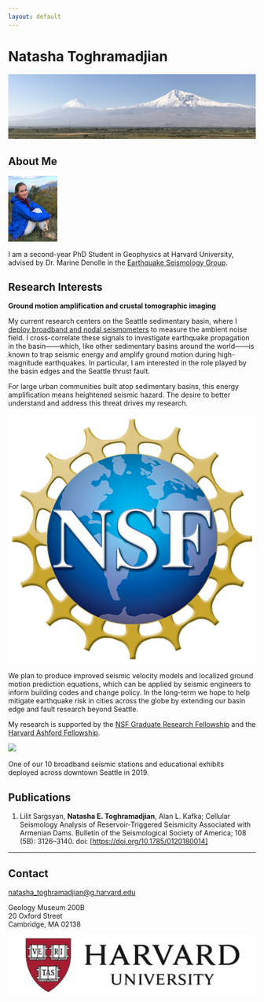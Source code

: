 ```yaml
---
layout: default
---
```


# Natasha Toghramadjian

<img src="ararat2.png">

## About Me


<img src="dilijan.jpg" width="100" />

I am a second-year PhD Student in Geophysics at Harvard University, advised by Dr. Marine Denolle in the [Earthquake Seismology Group](https://quake.fas.harvard.edu/).




## Research Interests

**Ground motion amplification and crustal tomographic imaging**

 My current research centers on the Seattle sedimentary basin, where I [deploy broadband and nodal seismometers](https://www.king5.com/article/news/local/researchers-will-install-monitors-to-study-seattle-earthquake-fault-zone/281-ab395842-a46b-4ebf-baeb-0b1b623f7ffb) to measure the ambient noise field. I cross-correlate these signals to investigate earthquake propagation in the basin&mdash;&mdash;which, like other sedimentary basins around the world&mdash;&mdash;is known to trap seismic energy and amplify ground motion during high-magnitude earthquakes. In particular, I am interested in the role played by the basin edges and the Seattle thrust fault.

For large urban communities built atop sedimentary basins, this energy amplification means heightened seismic hazard. The desire to better understand and address this threat drives my research.

<img class="profile-picture" src="nsf_logo.png">

We plan to produce improved seismic velocity models and localized ground motion prediction equations, which can be applied by seismic engineers to inform building codes and change policy. In the long-term we hope to help mitigate earthquake risk in cities across the globe by extending our basin edge and fault research beyond Seattle.

 My research is supported by the [NSF Graduate Research Fellowship](https://www.nsfgrfp.org/) and the [Harvard Ashford Fellowship](https://ashfordfellows.fas.harvard.edu/about).

<img src="seattleBB_2.png">

One of our 10 broadband seismic stations and educational exhibits deployed across downtown Seattle in 2019.

## Publications

1. Lilit Sargsyan, **Natasha E. Toghramadjian**, Alan L. Kafka; Cellular Seismology Analysis of Reservoir‐Triggered Seismicity Associated with Armenian Dams. Bulletin of the Seismological Society of America; 108 (5B): 3126–3140. doi: [https://doi.org/10.1785/0120180014]

---

## Contact

natasha_toghramadjian@g.harvard.edu

Geology Museum 200B
<br>20 Oxford Street
<br>Cambridge, MA 02138

<img src="harvard-logo.jpg">